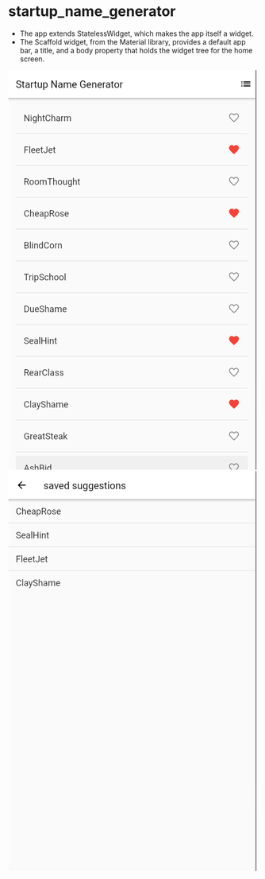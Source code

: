 # startup_name_generator
- The app extends StatelessWidget, which makes the app itself a widget.
- The Scaffold widget, from the Material library, provides a default app bar, a title, and a body property that holds the widget tree for the home screen.

![img.png](img.png)
![img_1.png](img_1.png)